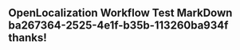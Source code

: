 <properties
ms.topic="hero-topic"
ms.test1="hero-topic"
ms.test2="test"/>


## OpenLocalization Workflow Test MarkDown ba267364-2525-4e1f-b35b-113260ba934f thanks!



<!--HONumber=Aug16_HO5-->


